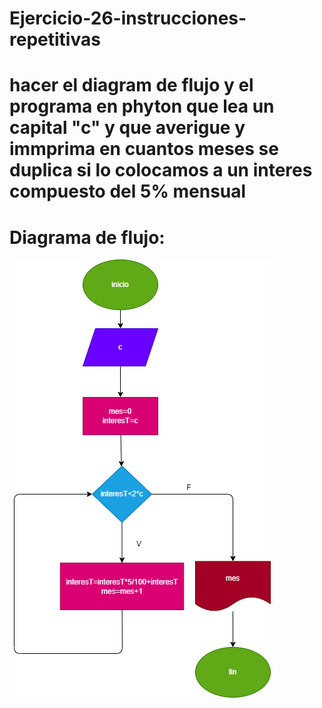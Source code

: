 # Ejercicio-26-instrucciones-repetitivas

#
# hacer el diagram de flujo y el programa en phyton que lea un capital "c" y que averigue y immprima en cuantos meses se duplica si lo colocamos a un interes compuesto del 5% mensual 

# Diagrama de flujo:
![Diagrama de flujo](diagrama.png "diagrama de flujo")